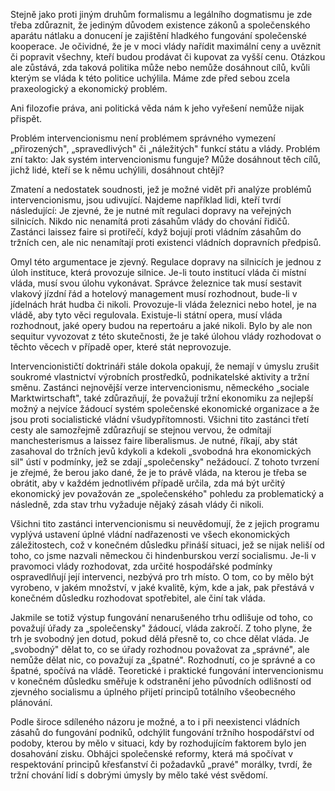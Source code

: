 Stejně jako proti jiným druhům formalismu a legálního dogmatismu je zde třeba zdůraznit, že jediným důvodem existence zákonů a společenského aparátu nátlaku a donucení je zajištění hladkého fungování společenské kooperace. Je očividné, že je v moci vlády nařídit maximální ceny a uvěznit či popravit všechny, kteří budou prodávat či kupovat za vyšší cenu. Otázkou ale zůstává, zda taková politika může nebo nemůže dosáhnout cílů, kvůli kterým se vláda k této politice uchýlila. Máme zde před sebou zcela praxeologický a ekonomický problém.

Ani filozofie práva, ani politická věda nám k jeho vyřešení nemůže nijak přispět.

Problém intervencionismu není problémem správného vymezení „přirozených", „spravedlivých" či „náležitých" funkcí státu a vlády. Problém zní takto: Jak systém intervencionismu funguje? Může dosáhnout těch cílů, jichž lidé, kteří se k němu uchýlili, dosáhnout chtějí?

Zmatení a nedostatek soudnosti, jež je možné vidět při analýze problémů intervencionismu, jsou udivující. Najdeme například lidi, kteří tvrdí následující: Je zjevné, že je nutné mít regulaci dopravy na veřejných silnicích. Nikdo nic nenamítá proti zásahům vlády do chování řidičů. Zastánci laissez faire si protiřečí, když bojují proti vládním zásahům do tržních cen, ale nic nenamítají proti existenci vládních dopravních předpisů.

Omyl této argumentace je zjevný. Regulace dopravy na silnicích je jednou z úloh instituce, která provozuje silnice. Je-li touto institucí vláda či místní vláda, musí svou úlohu vykonávat. Správce železnice tak musí sestavit vlakový jízdní řád a hotelový management musí rozhodnout, bude-li v jídelnách hrát hudba či nikoli. Provozuje-li vláda železnici nebo hotel, je na vládě, aby tyto věci regulovala. Existuje-li státní opera, musí vláda rozhodnout, jaké opery budou na repertoáru a jaké nikoli. Bylo by ale non sequitur vyvozovat z této skutečnosti, že je také úlohou vlády rozhodovat o těchto věcech v případě oper, které stát neprovozuje.

Intervencionističtí doktrináři stále dokola opakují, že nemají v úmyslu zrušit soukromé vlastnictví výrobních prostředků, podnikatelské aktivity a tržní směnu. Zastánci nejnovější verze intervencionismu, německého „sociale Marktwirtschaft", také zdůrazňují, že považují tržní ekonomiku za nejlepší možný a nejvíce žádoucí systém společenské ekonomické organizace a že jsou proti socialistické vládní všudypřítomnosti. Všichni tito zastánci třetí cesty ale samozřejmě zdůrazňují se stejnou vervou, že odmítají manchesterismus a laissez faire liberalismus. Je nutné, říkají, aby stát zasahoval do tržních jevů kdykoli a kdekoli „svobodná hra ekonomických sil" ústí v podmínky, jež se zdají „společensky" nežádoucí. Z tohoto tvrzení je zřejmé, že berou jako dané, že je to právě vláda, na kterou je třeba se obrátit, aby v každém jednotlivém případě určila, zda má být určitý ekonomický jev považován ze „společenského" pohledu za problematický a následně, zda stav trhu vyžaduje nějaký zásah vlády či nikoli.

Všichni tito zastánci intervencionismu si neuvědomují, že z jejich programu vyplývá ustavení úplné vládní nadřazenosti ve všech ekonomických záležitostech, což v konečném důsledku přináší situaci, jež se nijak neliší od toho, co jsme nazvali německou či hindenburskou verzí socialismu. Je-li v pravomoci vlády rozhodovat, zda určité hospodářské podmínky ospravedlňují její intervenci, nezbývá pro trh místo. O tom, co by mělo být vyrobeno, v jakém množství, v jaké kvalitě, kým, kde a jak, pak přestává v konečném důsledku rozhodovat spotřebitel, ale činí tak vláda.

Jakmile se totiž výstup fungování nenarušeného trhu odlišuje od toho, co považují úřady za „společensky" žádoucí, vláda zakročí. Z toho plyne, že trh je svobodný jen dotud, pokud dělá přesně to, co chce dělat vláda. Je „svobodný" dělat to, co se úřady rozhodnou považovat za „správné", ale nemůže dělat nic, co považují za „špatné". Rozhodnutí, co je správné a co špatné, spočívá na vládě. Teoretické i praktické fungování intervencionismu v konečném důsledku směřuje k odstranění jeho původních odlišností od zjevného socialismu a úplného přijetí principů totálního všeobecného plánování.

Podle široce sdíleného názoru je možné, a to i při neexistenci vládních zásahů do fungování podniků, odchýlit fungování tržního hospodářství od podoby, kterou by mělo v situaci, kdy by rozhodujícím faktorem bylo jen dosahování zisku. Obhájci společenské reformy, která má spočívat v respektování principů křesťanství či požadavků „pravé" morálky, tvrdí, že tržní chování lidí s dobrými úmysly by mělo také vést svědomí.